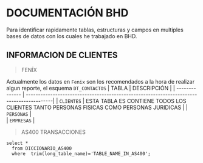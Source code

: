 # DOCUMENTACIÓN BHD 
Para identificar rapidamente tablas, estructuras y campos en multiples bases de datos con los cuales he trabajado en BHD.
## INFORMACION DE CLIENTES
> FENÍX

Actualmente los datos en `Fenix` son los recomendados a la hora de realizar algun reporte, el esquema `DT_CONTACTOS`
| TABLA          | DESCRIPCIÓN                                                                              |
| -------------- | -----------------------------------------------------------------------------------------|
| `CLIENTES`     | ESTA TABLA ES CONTIENE TODOS LOS CLIENTES TANTO PERSONAS FISICAS COMO PERSONAS JURIDICAS |
| `PERSONAS`     |                                                     
| `EMPRESAS`     |



> AS400
  > TRANSACCIONES


```
select * 
  from DICCIONARIO_AS400
  where  trim(long_table_name)='TABLE_NAME_IN_AS400';
```



